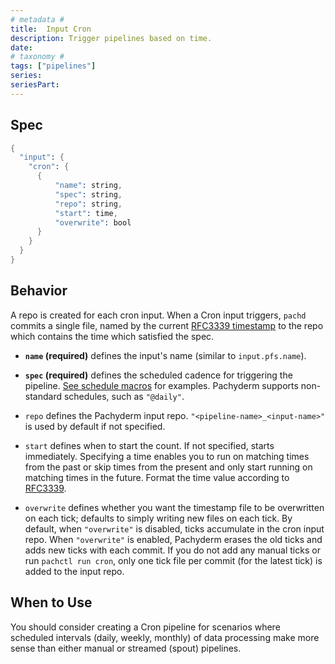 ```yaml
---
# metadata # 
title:  Input Cron
description: Trigger pipelines based on time.
date: 
# taxonomy #
tags: ["pipelines"]
series:
seriesPart:
---
```



## Spec 

```s
{
  "input": {
    "cron": {
      {
          "name": string,
          "spec": string,
          "repo": string,
          "start": time,
          "overwrite": bool
      }
    }
  }
}
```

## Behavior 
A repo is created for each cron input. When a Cron input triggers, `pachd` commits a single file, named by the current [RFC3339 timestamp](https://www.ietf.org/rfc/rfc3339.txt) to the repo which contains the time which satisfied the spec.


- **`name` (required)** defines the input's name (similar to `input.pfs.name`). 

- **`spec` (required)** defines the scheduled cadence for triggering the pipeline. [See schedule macros](https://en.wikipedia.org/wiki/Cron) for examples. Pachyderm supports non-standard schedules, such as `"@daily"`.

- `repo` defines the Pachyderm input repo. `"<pipeline-name>_<input-name>"` is used by default if not specified.

- `start` defines when to start the count. If not specified, starts immediately.  Specifying a time enables you to run on matching times from the past or skip times
from the present and only start running on matching times in the future. Format the time value according to [RFC3339](https://www.ietf.org/rfc/rfc3339.txt).

- `overwrite` defines whether you want the timestamp file
to be overwritten on each tick; defaults to simply writing new files on each tick. By default,
when `"overwrite"` is disabled, ticks accumulate in the cron input repo. When
`"overwrite"` is enabled, Pachyderm erases the old ticks and adds new ticks
with each commit. If you do not add any manual ticks or run
`pachctl run cron`, only one tick file per commit (for the latest tick)
is added to the input repo.

## When to Use

You should consider creating a Cron pipeline for scenarios where scheduled intervals (daily, weekly, monthly) of data processing make more sense than either manual or streamed (spout) pipelines.
